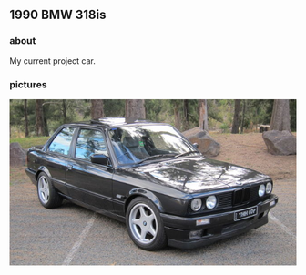 ## 1990 BMW 318is

### about

My current project car.

### pictures

![BMW 318is](/public/images/photos/318is.jpg)

